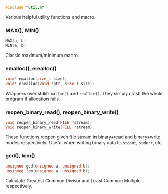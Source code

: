 ```c
#include "util.h"
```

Various helpful utility functions and macro.

### MAX(), MIN()

```c
MAX(a, b)
MIN(a, b)
```

Classic maximum/minimum macro.

### emalloc(), erealloc()

```c
void* emalloc(size_t size);
void* erealloc(void *ptr, size_t size);
```

Wrappers over stdlib `malloc()` and `realloc()`.
They simply crash the whole program if allocation fails.

### reopen_binary_read(), reopen_binary_write()

```c
void reopen_binary_read(FILE *stream);
void reopen_binary_write(FILE *stream);
```

These functions reopen given file stream in binary+read and
binary+write modes respectively. Useful when writing binary data
to `stdout`, `stderr`, etc.

### gcd(), lcm()

```c
unsigned gcd(unsigned a, unsigned b);
unsigned lcm(unsigned a, unsigned b);
```

Calculate Greatest Common Divisor and Least Common Multiple respectively.
